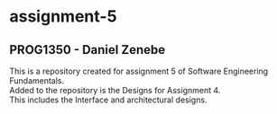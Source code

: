 # assignment-5
## PROG1350 - Daniel Zenebe

This is a repository created for assignment 5 of Software Engineering Fundamentals.<br/>
Added to the repository is the Designs for Assignment 4. <br/>
This includes the Interface and architectural designs.
